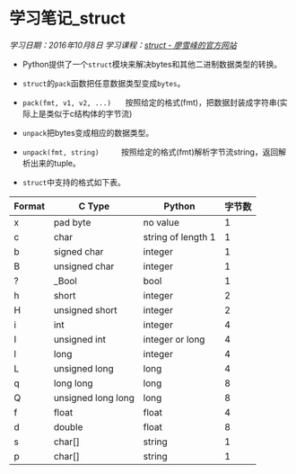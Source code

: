 ﻿# 学习笔记_struct
*学习日期：2016年10月8日*
*学习课程：[struct - 廖雪峰的官方网站](http://www.liaoxuefeng.com/wiki/0014316089557264a6b348958f449949df42a6d3a2e542c000/001431955007656a66f831e208e4c189b8a9e9f3f25ba53000)*

- Python提供了一个`struct`模块来解决bytes和其他二进制数据类型的转换。

- `struct`的`pack`函数把任意数据类型变成`bytes`。
 - `pack(fmt, v1, v2, ...)   `  按照给定的格式(fmt)，把数据封装成字符串(实际上是类似于c结构体的字节流)

- `unpack`把bytes变成相应的数据类型。
 - `unpack(fmt, string)     `  按照给定的格式(fmt)解析字节流string，返回解析出来的tuple。
 
- `struct`中支持的格式如下表。

|Format	|C Type|	Python	|字节数|
|--|--|--|--|
|x	|pad byte|	no value|	1
|c|	char|	string of length 1	|1
|b|	signed char	|integer|	1
|B|	unsigned char|	integer|	1
|?|	_Bool|	bool|	1
|h|	short|	integer|	2
|H|	unsigned short|	integer	|2
|i|	int|	integer|	4
|I|	unsigned int|	integer or long|	4
|l|	long|	integer|	4
|L|	unsigned long|	long|	4
|q|	long long|	long|	8
|Q|	unsigned long long|	long|	8
|f|	float|	float|	4
|d|	double|	float|	8
|s|	char[]|	string|	1
|p|	char[]|	string|	1